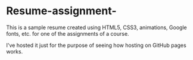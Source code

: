 # Resume-assignment-
This is a sample resume created using HTML5, CSS3, animations, Google fonts, etc. for one of the assignments of a course.

I've hosted it just for the purpose of seeing how hosting on GitHub pages works.
